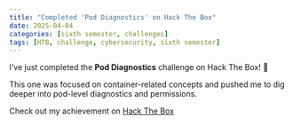 ```yaml
---
title: "Completed 'Pod Diagnostics' on Hack The Box"
date: 2025-04-04
categories: [sixth semester, challenges]
tags: [HTB, challenge, cybersecurity, sixth semester]
---
```


I’ve just completed the **Pod Diagnostics** challenge on Hack The Box! 🚀

This one was focused on container-related concepts and pushed me to dig deeper into pod-level diagnostics and permissions.

Check out my achievement on [Hack The Box](https://www.hackthebox.com/achievement/challenge/1242702/489)
